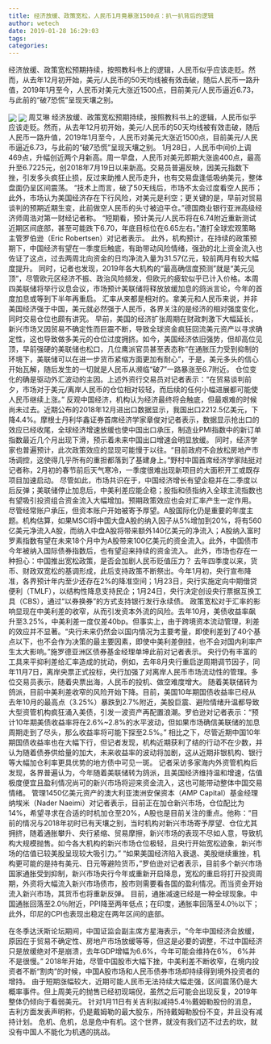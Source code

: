 ```yaml
---
title: 经济放缓、政策宽松，人民币1月竟暴涨1500点：扒一扒背后的逻辑
author: wetech
date: 2019-01-28 16:29:03
tags: 
categories: 
---
```

经济放缓、政策宽松预期持续，按照教科书上的逻辑，人民币似乎应该走贬。然而，从去年12月初开始，美元/人民币的50天均线被有效击破，随后人民币一路升值，2019年1月至今，人民币对美元大涨近1500点，目前美元/人民币逼近6.73，与此前的“破7恐慌”呈现天壤之别。
<!-- more -->
<img align="center" border="0" src="https://imgcdn.yicai.com/uppics/images/2019/01/88b49facb7fe67bdb322d5ae3d66724d.jpg" />
<img align="center" border="0" src="https://imgcdn.yicai.com/uppics/images/2019/01/bfe4fe51d4b14b1d9be5731799069df0.jpg" />
周艾琳
经济放缓、政策宽松预期持续，按照教科书上的逻辑，人民币似乎应该走贬。然而，从去年12月初开始，美元/人民币的50天均线被有效击破，随后人民币一路升值，2019年1月至今，人民币对美元大涨近1500点，目前美元/人民币逼近6.73，与此前的“破7恐慌”呈现天壤之别。
1月28日，人民币中间价上调469点，升幅创近两个月新高。周一早盘，人民币对美元即期大涨逾400点，最高升至6.7225元，创2018年7月19日以来新高。交易员普遍反映，因美元指数下挫，引发多头疯狂止损，反过来助推人民币走升，也有交易盘逢低吸纳美元，整体盘面仍呈区间震荡。
“技术上而言，破了50天线后，市场不太会过度看空人民币；此外，市场认为美国经济存在下行风险，对美元是利空；更关键的是，早前对贸易谈判的预期近期生变，此前做空人民币的头寸被迫平仓。”德国商业银行亚洲高级经济师周浩对第一财经记者称。
“短期看，预计美元/人民币将在6.74附近重新测试近期区间底部，甚至可能跌下6.70，年底目标位在6.65左右。”渣打全球宏观策略主管罗伯逊（Eric Robertsen）对记者表示。
此外，机构预计，在持续的政策预期下，中国经济有望在一季度后触底，有助带动风险情绪，强劲的北上资金流入也佐证了这点，过去两周北向资金的日均净流入量为31.57亿元，较前两月有较大幅度提升。
同时，记者也发现，2019年各大机构的“最高确信度预测”就是“美元见顶”，尽管欧元区经济不振、政治风险频发，但欧元的疲软似乎已计入价格。本周四美联储将举行议息会议，市场预计美联储将释放放缓加息的鸽派言论，今年的首度加息或等到下半年再重启。
汇率从来都是相对的。拿美元和人民币来说，并非美国经济强于中国，美元就必然强于人民币，各界关注的是经济的相对强度变化，同时交易仓位也颇有讲究。
早前，美国的经济扩张周期在财政刺激下大幅延长，新兴市场又因贸易不确定性而巨震不断，导致全球资金疯狂回流美元资产以寻求确定性，这也导致做多美元的仓位过度拥挤。如今，美国经济依旧强势，但却高位见顶，早前强硬的美联储也松口，几位鹰派官员甚至表态称“在通胀压力受到抑制的环境下，美联储可以在进一步货币紧缩方面更加有耐心”，于是，美元多头的信心开始瓦解，随后发生的一切就是人民币从濒临“破7”一路暴涨至6.7附近。
仓位变化的确是驱动外汇波动的主因。上述外资行交易员对记者表示：“在贸易谈判前夕，市场对于美元/离岸人民币的仓位相对较轻，而后续的任何小幅进展都可能使人民币继续上涨。”
反观中国经济，机构认为经济最终将会触底，但最艰难的时候尚未过去。近期公布的2018年12月进出口数据显示，我国出口2212.5亿美元，下降4.4%。摩根士丹利华鑫证券首席经济学家章俊对记者表示，数据显示抢出口的效应已经收尾，全球经济增速放缓也使中国出口承压，制造业PMI指数中的新订单指数最近几个月出现下滑，预示着未来中国出口增速会明显放缓。
同时，经济学家也普遍预计，此次政策效应的显现可能慢于以往。“目前政府不会放松房地产市场调控，这使得几乎所有的重担都落到了基建身上。”野村中国首席经济学家陆挺对记者称，2月初的春节前后天气寒冷，一季度很难出现新项目的大面积开工或既存项目加速启动。
尽管如此，市场共识在于，中国经济增长有望企稳并在二季度以后反弹；美联储停止加息后，中美利差应能企稳；股指和债指纳入全球主流指数也有望吸引投资组合资金流入大幅增加。预期政策效应也会对汇率产生一定作用。
尽管经常账户承压，但资本账户开始被寄予厚望。A股国际化仍是重要的年度主题。机构估算，如果MSCI将中国大盘A股的纳入因子从5%增加到20%，将有560亿美元净流入A股，而纳入中盘A股将带来额外140亿美元的净流入；A股纳入富时罗素指数有望在未来18个月中为A股带来100亿美元的资金流入。此外，中国债市今年被纳入国际债券指数后，也有望迎来持续的资金流入。
此外，市场也存在一种担心：中国推出宽松政策，是否会加剧人民币贬值压力？
去年四季度以来，货币、财政双宽松的基调形成，此后支持政策不断祭出。今年1月初，央行宣布降准，各界预计年内至少还存在2%的降准空间；1月23日，央行实施定向中期借贷便利（TMLF），以结构性降息支持民企；1月24日，央行决定创设央行票据互换工具（CBS），通过“以券换券”的方式支持银行发行永续债。
政策宽松对于汇率的影响显现在中美利差的收窄，从而引发资本外流的风险。去年10月，美债收益率飙升至3.25%，中美利差一度仅差40bp。但事实上，由于跨境资本流动管理，利差的效应并不显著。“央行未来仍然会以国内情况为主要考量，即使利差到了40个基点以下，也不会作为决策的最主要因素，即使中美利差倒挂，也不会对国内利率产生太大影响。”施罗德亚洲区债券基金经理单坤此前对记者表示。
央行仍有丰富的工具来平抑利差给汇率造成的扰动，例如，去年8月央行重启逆周期调节因子，同年11月7日，离岸央票正式投标，央行加强了对离岸人民币市场流动性的管理。多位交易员表示，随着央票出海，人民币的投机、做空难度增大。
随着美联储转为鸽派，目前中美利差收窄的风险开始下降。目前，美国10年期国债收益率已经从去年10月的最高点（3.25%）暴跌到2.7%附近，美股巨震、避险情绪升温都导致大型资管机构疯狂涌入美债，引发一波资产再配置浪潮。罗伯逊对记者表示：“预计10年期美债收益率将在2.6%~2.8%的水平波动，但如果市场确信美联储的加息周期走到了尽头，那么收益率将可能下探至2.5%。”
相比之下，尽管近期中国10年期国债收益率也在大幅下行，但记者发现，机构近期获利了结的行动不在少数，并认为随着债券供给量的加大，未来收益率的波动将加剧，这从近期非银机构、银行等大幅加仓利率更具优势的地方债中可见一斑。
记者采访多家海内外资管机构后发现，各界普遍认为，今年随着美联储转为鸽派，且美国经济维持温和增速，估值极度便宜且盈利情况尚可的新兴市场将迎来资金流入，这也可能带动整体中国交易情绪。
管理1450亿美元资产的澳大利亚澳洲安保资本（AMP Capital）基金经理纳埃米（Nader Naeimi）对记者表示，目前正在加仓新兴市场，仓位配比为14%，希望寻求在合适的时机加仓至20%，A股也是目前关注的重点。他称：“目前的情况与2018年初时已有天壤之别，当时机构对新兴市场寄予厚望、仓位尤其拥挤，随着通胀攀升、央行紧缩、贸易摩擦，新兴市场的表现不尽如人意，导致机构大规模抛售。如今各大机构的新兴市场仓位极轻，且央行开始宽松迹象，新兴市场的估值已较美股呈现较大吸引力。”
“如果美国经济陷入衰退、美股继续重挫，机构更可能的是持有美元、日元等避险货币，”罗伯逊对记者表示，目前多个新兴市场国家通胀受到抑制，新兴市场央行今年或重新开启降息，宽松的重启将打开投资周期，外资将大幅流入新兴市场债市，股市则需要看各国的盈利情况。而当资金开始流入新兴市场，其货币也将重新反弹。
目前，通胀减速已经是一种全球现象。中国通胀回落至2.0％附近，PPI降至两年低点；在印度，通胀率回落至4.0％以下；此外，印尼的CPI也表现出稳定在两年区间的底部。
 
 
在冬季达沃斯论坛期间，中国证监会副主席方星海表示，“今年中国经济会放缓，原因在于贸易不确定性、房地产市场放缓等等，但这是必要的调整，不过中国经济只是放缓绝对不是崩溃，去年GDP增幅为6.6%，今年可能会维持在6%， 6%并不是很慢。”
2018年开始，尽管中国股市大幅下挫，中美利差不断收窄，在境内投资者不断“割肉”的时候，中国A股市场和人民币债券市场却持续得到境外投资者的增持。
由于短期涨幅较大，近期可能人民币无法持续大幅走强，区间震荡仍是大概率事件。但上周美元的抛售已经初现端倪，虽然之后可能会出现反复，2019年整体仍倾向于看弱美元。
针对1月11日有关吉利拟减持5.4％戴姆勒股份的消息，吉利方面发表声明称，仍是戴姆勒的最大股东，所持戴姆勒股份不变，并且没有减持计划。
危机、危机，总是危中有机。这个世界，就没有我们迈不过去的坎，就没有中国人不能化为机遇的挑战。
